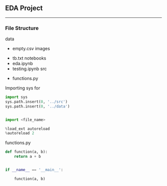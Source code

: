 ## EDA Project
***

### File Structure
data
- empty.csv
images
* tb.txt
notebooks
* eda.ipynb
* testing.ipynb
src
- functions.py


Importing sys for 
```py
import sys
sys.path.insert(0, '../src')
sys.path.insert(0, '../data')


import <file_name>

%load_ext autoreload
%autoreload 2
```


functions.py
```py
def function(a, b):
	return a + b


if __name__ == '__main__':

	function(a, b)
```
